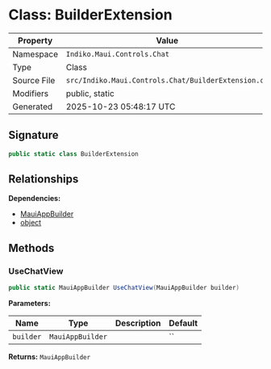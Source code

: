 # Class: BuilderExtension

| Property | Value |
|----------|-------|
| Namespace | `Indiko.Maui.Controls.Chat` |
| Type | Class |
| Source File | `src/Indiko.Maui.Controls.Chat/BuilderExtension.cs` |
| Modifiers | public, static |
| Generated | 2025-10-23 05:48:17 UTC |

## Signature

```csharp
public static class BuilderExtension
```

## Relationships

**Dependencies:**
- [MauiAppBuilder](MauiAppBuilder.md)
- [object](object.md)

## Methods

### UseChatView

```csharp
public static MauiAppBuilder UseChatView(MauiAppBuilder builder)
```

**Parameters:**

| Name | Type | Description | Default |
|------|------|-------------|---------|
| `builder` | `MauiAppBuilder` |  | `` |

**Returns:** `MauiAppBuilder`


